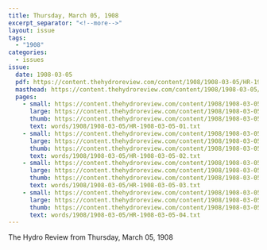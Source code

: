 ```yaml
---
title: Thursday, March 05, 1908
excerpt_separator: "<!--more-->"
layout: issue
tags:
  - "1908"
categories:
  - issues
issue:
  date: 1908-03-05
  pdf: https://content.thehydroreview.com/content/1908/1908-03-05/HR-1908-03-05.pdf
  masthead: https://content.thehydroreview.com/content/1908/1908-03-05/masthead/HR-1908-03-05.jpg
  pages:
    - small: https://content.thehydroreview.com/content/1908/1908-03-05/small/HR-1908-03-05-01.jpg
      large: https://content.thehydroreview.com/content/1908/1908-03-05/large/HR-1908-03-05-01.jpg
      thumb: https://content.thehydroreview.com/content/1908/1908-03-05/thumbnails/HR-1908-03-05-01.jpg
      text: words/1908/1908-03-05/HR-1908-03-05-01.txt
    - small: https://content.thehydroreview.com/content/1908/1908-03-05/small/HR-1908-03-05-02.jpg
      large: https://content.thehydroreview.com/content/1908/1908-03-05/large/HR-1908-03-05-02.jpg
      thumb: https://content.thehydroreview.com/content/1908/1908-03-05/thumbnails/HR-1908-03-05-02.jpg
      text: words/1908/1908-03-05/HR-1908-03-05-02.txt
    - small: https://content.thehydroreview.com/content/1908/1908-03-05/small/HR-1908-03-05-03.jpg
      large: https://content.thehydroreview.com/content/1908/1908-03-05/large/HR-1908-03-05-03.jpg
      thumb: https://content.thehydroreview.com/content/1908/1908-03-05/thumbnails/HR-1908-03-05-03.jpg
      text: words/1908/1908-03-05/HR-1908-03-05-03.txt
    - small: https://content.thehydroreview.com/content/1908/1908-03-05/small/HR-1908-03-05-04.jpg
      large: https://content.thehydroreview.com/content/1908/1908-03-05/large/HR-1908-03-05-04.jpg
      thumb: https://content.thehydroreview.com/content/1908/1908-03-05/thumbnails/HR-1908-03-05-04.jpg
      text: words/1908/1908-03-05/HR-1908-03-05-04.txt
---
```


The Hydro Review from Thursday, March 05, 1908

<!--more-->

